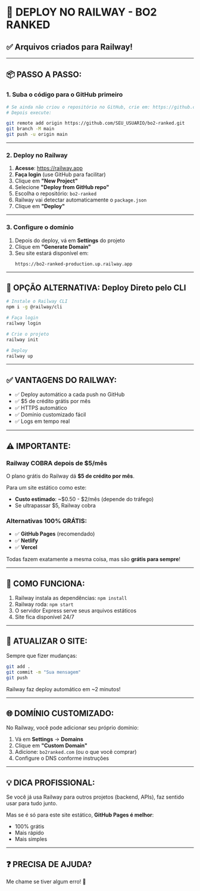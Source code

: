 # 🚂 DEPLOY NO RAILWAY - BO2 RANKED

## ✅ Arquivos criados para Railway!

---

## 📦 PASSO A PASSO:

### 1. **Suba o código para o GitHub primeiro**

```bash
# Se ainda não criou o repositório no GitHub, crie em: https://github.com/new
# Depois execute:

git remote add origin https://github.com/SEU_USUARIO/bo2-ranked.git
git branch -M main
git push -u origin main
```

---

### 2. **Deploy no Railway**

1. **Acesse**: https://railway.app
2. **Faça login** (use GitHub para facilitar)
3. Clique em **"New Project"**
4. Selecione **"Deploy from GitHub repo"**
5. Escolha o repositório: `bo2-ranked`
6. Railway vai detectar automaticamente o `package.json`
7. Clique em **"Deploy"**

---

### 3. **Configure o domínio**

1. Depois do deploy, vá em **Settings** do projeto
2. Clique em **"Generate Domain"**
3. Seu site estará disponível em:
   ```
   https://bo2-ranked-production.up.railway.app
   ```

---

## 🎯 OPÇÃO ALTERNATIVA: Deploy Direto pelo CLI

```bash
# Instale o Railway CLI
npm i -g @railway/cli

# Faça login
railway login

# Crie o projeto
railway init

# Deploy
railway up
```

---

## ✅ VANTAGENS DO RAILWAY:

- ✅ Deploy automático a cada push no GitHub
- ✅ $5 de crédito grátis por mês
- ✅ HTTPS automático
- ✅ Domínio customizado fácil
- ✅ Logs em tempo real

---

## ⚠️ IMPORTANTE:

### **Railway COBRA depois de $5/mês**

O plano grátis do Railway dá **$5 de crédito por mês**. 

Para um site estático como este:
- **Custo estimado**: ~$0.50 - $2/mês (depende do tráfego)
- Se ultrapassar $5, Railway cobra

### **Alternativas 100% GRÁTIS:**
- ✅ **GitHub Pages** (recomendado)
- ✅ **Netlify**
- ✅ **Vercel**

Todas fazem exatamente a mesma coisa, mas são **grátis para sempre**!

---

## 🔧 COMO FUNCIONA:

1. Railway instala as dependências: `npm install`
2. Railway roda: `npm start`
3. O servidor Express serve seus arquivos estáticos
4. Site fica disponível 24/7

---

## 🔄 ATUALIZAR O SITE:

Sempre que fizer mudanças:

```bash
git add .
git commit -m "Sua mensagem"
git push
```

Railway faz deploy automático em ~2 minutos!

---

## 🌐 DOMÍNIO CUSTOMIZADO:

No Railway, você pode adicionar seu próprio domínio:

1. Vá em **Settings** → **Domains**
2. Clique em **"Custom Domain"**
3. Adicione: `bo2ranked.com` (ou o que você comprar)
4. Configure o DNS conforme instruções

---

## 💡 DICA PROFISSIONAL:

Se você já usa Railway para outros projetos (backend, APIs), faz sentido usar para tudo junto.

Mas se é só para este site estático, **GitHub Pages é melhor**:
- 100% grátis
- Mais rápido
- Mais simples

---

## ❓ PRECISA DE AJUDA?

Me chame se tiver algum erro! 🚀
